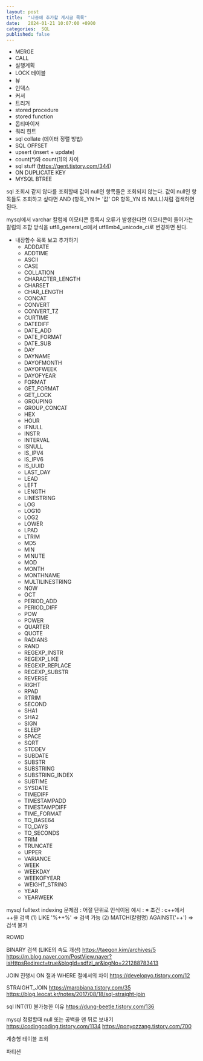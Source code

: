 ```yaml
---
layout: post
title:  "나중에 추가할 게시글 목록"
date:   2024-01-21 10:07:00 +0900
categories:  SQL
published: false
---
```


- MERGE
- CALL
- 실행계획
- LOCK 테이블
- 뷰
- 인덱스
- 커서
- 트리거
- stored procedure
- stored function
- 옵티마이저​
- 쿼리 힌트
- sql collate (데이터 정렬 방법)
- SQL OFFSET
- upsert (insert + update)
- count(*)와 count(1)의 차이
- sql stuff (https://gent.tistory.com/344)
- ON DUPLICATE KEY 
- MYSQL BTREE 


sql 조회시 같지 않다를 조회할때
값이 null인 항목들은 조회되지 않는다.
값이 null인 항목들도 조회하고 싶다면 AND (항목_YN != '값' OR 항목_YN IS NULL)처럼 검색하면 된다. 


mysql에서 varchar 칼럼에 이모티콘 등록시 오류가 발생한다면 이모티콘이 들어가는 칼럼의 조합 방식을 utf8_general_ci에서 utf8mb4_unicode_ci로 변경하면 된다. 

- 내장함수 목록 보고 추가하기
    - ADDDATE
    - ADDTIME
    - ASCII
    - CASE
    - COLLATION
    - CHARACTER_LENGTH
    - CHARSET
    - CHAR_LENGTH
    - CONCAT
    - CONVERT
    - CONVERT_TZ
    - CURTIME
    - DATEDIFF
    - DATE_ADD
    - DATE_FORMAT
    - DATE_SUB
    - DAY
    - DAYNAME
    - DAYOFMONTH
    - DAYOFWEEK
    - DAYOFYEAR
    - FORMAT
    - GET_FORMAT
    - GET_LOCK
    - GROUPING
    - GROUP_CONCAT
    - HEX
    - HOUR
    - IFNULL
    - INSTR
    - INTERVAL
    - ISNULL
    - IS_IPV4
    - IS_IPV6
    - IS_UUID
    - LAST_DAY
    - LEAD
    - LEFT
    - LENGTH
    - LINESTRING
    - LOG
    - LOG10
    - LOG2
    - LOWER
    - LPAD
    - LTRIM
    - MD5
    - MIN
    - MINUTE
    - MOD
    - MONTH
    - MONTHNAME
    - MULTILINESTRING
    - NOW
    - OCT
    - PERIOD_ADD
    - PERIOD_DIFF
    - POW
    - POWER
    - QUARTER
    - QUOTE
    - RADIANS
    - RAND
    - REGEXP_INSTR
    - REGEXP_LIKE
    - REGEXP_REPLACE
    - REGEXP_SUBSTR
    - REVERSE
    - RIGHT
    - RPAD
    - RTRIM
    - SECOND
    - SHA1
    - SHA2
    - SIGN
    - SLEEP
    - SPACE
    - SQRT
    - STDDEV
    - SUBDATE
    - SUBSTR
    - SUBSTRING
    - SUBSTRING_INDEX
    - SUBTIME
    - SYSDATE
    - TIMEDIFF
    - TIMESTAMPADD
    - TIMESTAMPDIFF
    - TIME_FORMAT
    - TO_BASE64
    - TO_DAYS
    - TO_SECONDS
    - TRIM
    - TRUNCATE
    - UPPER
    - VARIANCE
    - WEEK
    - WEEKDAY
    - WEEKOFYEAR
    - WEIGHT_STRING
    - YEAR
    - YEARWEEK


mysql fulltext indexing
문제점 : 어절 단위로 인식이됨
예시 :
※ 조건 : c++에서 ++을 검색
(1) LIKE '%++%' => 검색 가능
(2) MATCH(칼럼명) AGAINST('++') => 검색 불가

ROWID


BINARY 검색 (LIKE의 속도 개선)
https://taegon.kim/archives/5
https://m.blog.naver.com/PostView.naver?isHttpsRedirect=true&blogId=sdfzl_ar&logNo=221288783413


JOIN 진행시 ON 절과 WHERE 절에서의 차이
https://developyo.tistory.com/12

STRAIGHT_JOIN
https://marobiana.tistory.com/35
https://blog.leocat.kr/notes/2017/08/18/sql-straight-join

sql INT(11) 불가능한 이유
https://dung-beetle.tistory.com/136

mysql 정렬할때 null 또는 공백을 맨 뒤로 보내기
https://codingcoding.tistory.com/1134
https://ponyozzang.tistory.com/700

계층형 테이블 조회

파티션